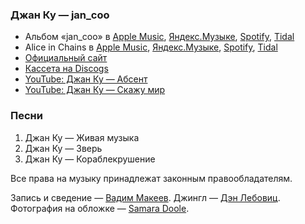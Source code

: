 ### Джан Ку — jan_coo

- Альбом «jan_coo» в
  [Apple Music](https://music.apple.com/album/1363147854),
  [Яндекс.Музыке](https://music.yandex.ru/album/759477),
  [Spotify](https://open.spotify.com/album/11BBtnCUSVBe0ikLA5p95v),
  [Tidal](https://tidal.com/browse/album/86375334)
- Alice in Chains в
  [Apple Music](https://music.apple.com/artist/462221),
  [Яндекс.Музыке](https://music.yandex.ru/artist/112486),
  [Spotify](https://open.spotify.com/artist/64tNsm6TnZe2zpcMVMOoHL),
  [Tidal](https://tidal.com/browse/artist/608)
- [Официальный сайт](http://jancoo.ru/)
- [Кассета на Discogs](https://www.discogs.com/release/3741630)
- [YouTube: Джан Ку — Абсент](https://youtu.be/h1_FKJmLZ9E)
- [YouTube: Джан Ку — Скажу мир](https://youtu.be/vrMSnk9i5qQ)

### Песни

1. Джан Ку — Живая музыка
2. Джан Ку — Зверь
3. Джан Ку — Кораблекрушение

Все права на музыку принадлежат законным правообладателям.

Запись и сведение — [Вадим Макеев](https://twitter.com/pepelsbey).
Джингл — [Дэн Лебовиц](https://www.youtube.com/channel/UC38A5qHrlc_Zgua7vL4b96w).
Фотография на обложке — [Samara Doole](https://unsplash.com/photos/T8-kfC8W4b8).
